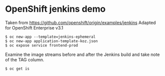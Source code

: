 # OpenShift jenkins demo
Taken from https://github.com/openshift/origin/examples/jenkins
Adapted for OpenShift Enterprise v3.1
```
$ oc new-app --template=jenkins-ephemeral
$ oc new-app application-template-koz.json
$ oc expose service frontend-prod
```
Examine the image streams before and after the Jenkins build and take note of the TAG column.
```
$ oc get is
```
